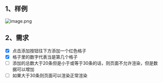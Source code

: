 ## 1、样例
![image.png](https://cdn.nlark.com/yuque/0/2022/png/12928539/1665325639909-e1647e5f-5646-48de-a88e-3630c35598d8.png#averageHue=%23fefdfd&clientId=u3d0cf85d-38a0-4&errorMessage=unknown%20error&from=paste&height=212&id=ua9fd63bc&name=image.png&originHeight=990&originWidth=2862&originalType=binary&ratio=1&rotation=0&showTitle=false&size=64105&status=error&style=none&taskId=uc695a928-a40a-425d-b1be-7513c9e2bb6&title=&width=612.3333740234375)
## 2、需求

- [x] 点击添加按钮往下方添加一个红色格子
- [x] 格子里的数字代表当是第几个格子
- [ ]  添加的总数大于20条但是小于或等于30条的话，则页面不允许渲染，但是数据可以增加
- [ ]   如果大于30条则页面可以渲染正常渲染
